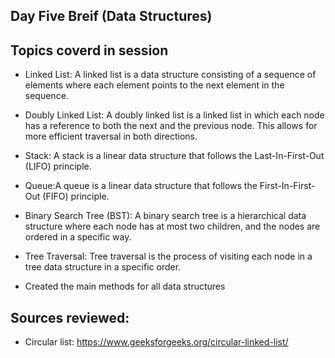 ## Day Five Breif (Data Structures)

## Topics coverd in session

- Linked List: A linked list is a data structure consisting of a sequence of elements where each element points to the next element in the sequence.
- Doubly Linked List: A doubly linked list is a linked list in which each node has a reference to both the next and the previous node. This allows for more efficient traversal in both directions.
- Stack: A stack is a linear data structure that follows the Last-In-First-Out (LIFO) principle.
- Queue:A queue is a linear data structure that follows the First-In-First-Out (FIFO) principle. 
- Binary Search Tree (BST): A binary search tree is a hierarchical data structure where each node has at most two children, and the nodes are ordered in a specific way.
- Tree Traversal: Tree traversal is the process of visiting each node in a tree data structure in a specific order.

- Created the main methods for all data structures

## Sources reviewed:
- Circular list: https://www.geeksforgeeks.org/circular-linked-list/
